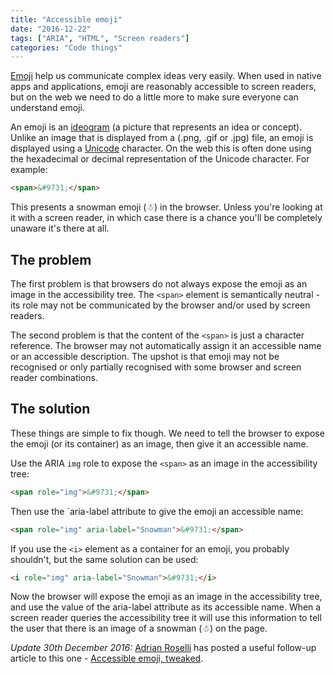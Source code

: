 ```yaml
---
title: "Accessible emoji"
date: "2016-12-22"
tags: ["ARIA", "HTML", "Screen readers"]
categories: "Code things"
---
```


[Emoji](https://en.wikipedia.org/wiki/Emoji) help us communicate complex ideas very easily. When used in native apps and applications, emoji are reasonably accessible to screen readers, but on the web we need to do a little more to make sure everyone can understand emoji.

An emoji is an [ideogram](https://en.wikipedia.org/wiki/Ideogram) (a picture that represents an idea or concept). Unlike an image that is displayed from a (.png, .gif or .jpg) file, an emoji is displayed using a [Unicode](https://en.wikipedia.org/wiki/Unicode) character. On the web this is often done using the hexadecimal or decimal representation of the Unicode character. For example:

```html
<span>&#9731;</span>
```

This presents a snowman emoji (☃) in the browser. Unless you're looking at it with a screen reader, in which case there is a chance you'll be completely unaware it's there at all.

## The problem

The first problem is that browsers do not always expose the emoji as an image in the accessibility tree. The `<span>` element is semantically neutral - its role may not be communicated by the browser and/or used by screen readers.

The second problem is that the content of the `<span>` is just a character reference. The browser may not automatically assign it an accessible name or an accessible description. The upshot is that emoji may not be recognised or only partially recognised with some browser and screen reader combinations.

## The solution

These things are simple to fix though. We need to tell the browser to expose the emoji (or its container) as an image, then give it an accessible name.

Use the ARIA `img` role to expose the `<span>` as an image in the accessibility tree:

```html
<span role="img">&#9731;</span>
```

Then use the `aria-label attribute to give the emoji an accessible name:

```html
<span role="img" aria-label="Snowman">&#9731;</span>
```

If you use the `<i>` element as a container for an emoji, you probably shouldn't, but the same solution can be used:

```html
<i role="img" aria-label="Snowman">&#9731;</i>
```

Now the browser will expose the emoji as an image in the accessibility tree, and use the value of the aria-label attribute as its accessible name. When a screen reader queries the accessibility tree it will use this information to tell the user that there is an image of a snowman (☃) on the page.

_Update 30th December 2016:_ [Adrian Roselli](https://www.twitter.com/aardrian) has posted a useful follow-up article to this one - [Accessible emoji, tweaked](https://adrianroselli.com/2016/12/accessible-emoji-tweaked.html).
